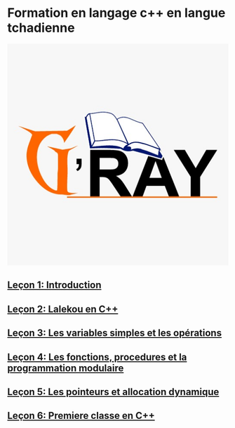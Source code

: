 # Formation en langage c++ en langue tchadienne

![](images/gray.jpeg)

## [Leçon 1: Introduction](docs/lecon1.md)

## [Leçon 2: Lalekou en C++](docs/lecon2.md)

## [Leçon 3: Les variables simples et les opérations](docs/lecon3.md)

## [Leçon 4: Les fonctions, procedures et la programmation modulaire](docs/lecon4.md)

## [Leçon 5: Les pointeurs et allocation dynamique](docs/lecon5.md)

## [Leçon 6: Premiere classe en C++](docs/lecon6.md)
